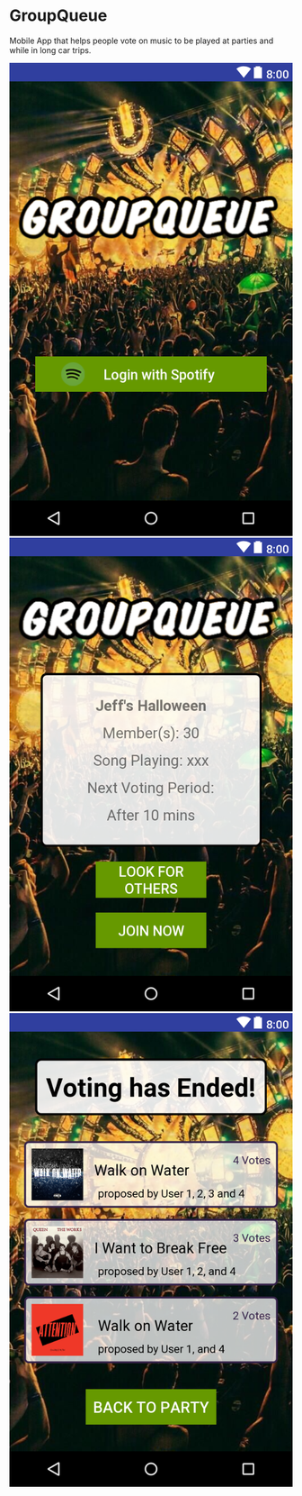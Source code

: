 # GroupQueue
Mobile App that helps people vote on music to be played at parties and while in long car trips.

![alt text](https://github.com/legut2/GroupQueue/blob/master/layout-2017-12-06-142307.png)
![alt text](https://github.com/legut2/GroupQueue/blob/master/layout-2017-12-06-142256.png)
![alt text](https://github.com/legut2/GroupQueue/blob/master/layout-2017-12-06-142336.png)
